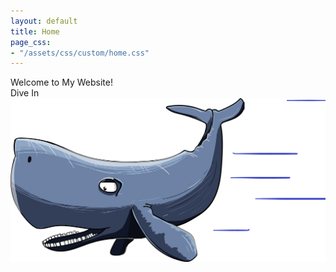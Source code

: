 ```yaml
---
layout: default
title: Home
page_css:
- "/assets/css/custom/home.css"
---
```


<div class="container-main">
	<div class="header"> Welcome to My Website! </div>
	<div id="whale-btn" class="btn" onclick="toggleWhale()"> Dive In </div>
	<div id="whale-wrap">
		<img id="whale" src="/assets/images/whale.png"/>
	</div>
</div>

<script>
var whale_present = false;

function toggleWhale() {
	if (whale_present) {
		$('#whale').addClass('diveout');
		$('#whale').removeClass('divein');
		$('#whale-btn').text('Dive In');
		setTimeout(() => {
			$('#whale').removeClass('diveout');
		}, 1500);
	}
	else {
		$('#whale').addClass('divein');
		$('#whale').removeClass('diveout');
		$('#whale-btn').text('Dive Out');
	}

	whale_present = !whale_present;
}
</script>